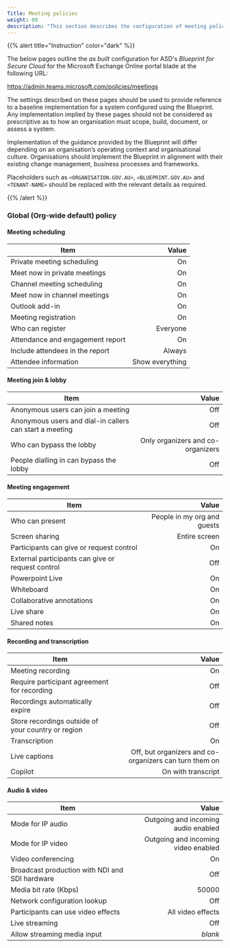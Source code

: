 ```yaml
---
Title: Meeting policies
weight: 00
description: "This section describes the configuration of meeting policies within Microsoft Teams associated with systems built according to guidance in ASD's Blueprint for Secure Cloud."
---
```


{{% alert title="Instruction" color="dark" %}}
 
The below pages outline the *as built* configuration for ASD's *Blueprint for Secure Cloud* for the Microsoft Exchange Online portal blade at the following URL: 
 
https://admin.teams.microsoft.com/policies/meetings

The settings described on these pages should be used to provide reference to a baseline implementation for a system configured using the Blueprint. Any implementation implied by these pages should not be considered as prescriptive as to how an organisation must scope, build, document, or assess a system.

Implementation of the guidance provided by the Blueprint will differ depending on an organisation’s operating context and organisational culture. Organisations should implement the Blueprint in alignment with their existing change management, business processes and frameworks.

Placeholders such as `<ORGANISATION.GOV.AU>`, `<BLUEPRINT.GOV.AU>` and `<TENANT-NAME>` should be replaced with the relevant details as required.
 
{{% /alert %}}

### Global (Org-wide default) policy

#### Meeting scheduling

| Item                             |           Value |
| -------------------------------- | --------------: |
| Private meeting scheduling       |              On |
| Meet now in private meetings     |              On |
| Channel meeting scheduling       |              On |
| Meet now in channel meetings     |              On |
| Outlook add-in                   |              On |
| Meeting registration             |              On |
| Who can register                 |        Everyone |
| Attendance and engagement report |              On |
| Include attendees in the report  |          Always |
| Attendee information             | Show everything |

#### Meeting join & lobby   

| Item                                                    |                             Value |
| ------------------------------------------------------- | --------------------------------: |
| Anonymous users can join a meeting                      |                               Off |
| Anonymous users and dial-in callers can start a meeting |                               Off |
| Who can bypass the lobby                                | Only organizers and co-organizers |
| People dialling in can bypass the lobby                 |                               Off |

#### Meeting engagement 

| Item                                              |                       Value |
| ------------------------------------------------- | --------------------------: |
| Who can present                                   | People in my org and guests |
| Screen sharing                                    |               Entire screen |
| Participants can give or request control          |                          On |
| External participants can give or request control |                         Off |
| Powerpoint Live                                   |                          On |
| Whiteboard                                        |                          On |
| Collaborative annotations                         |                          On |
| Live share                                        |                          On |
| Shared notes                                      |                          On |

#### Recording and transcription

| Item                                               |                                                  Value |
| -------------------------------------------------- | -----------------------------------------------------: |
| Meeting recording                                  |                                                     On |
| Require participant agreement for recording        |                                                    Off |
| Recordings automatically expire                    |                                                    Off |
| Store recordings outside of your country or region |                                                    Off |
| Transcription                                      |                                                     On |
| Live captions                                      | Off, but organizers and co-organizers can turn them on |
| Copilot                                            |                                     On with transcript |

#### Audio & video 
 
| Item                                           |                               Value |
| ---------------------------------------------- | ----------------------------------: |
| Mode for IP audio                              | Outgoing and incoming audio enabled |
| Mode for IP video                              | Outgoing and incoming video enabled |
| Video conferencing                             |                                  On |
| Broadcast production with NDI and SDI hardware |                                 Off |
| Media bit rate (Kbps)                          |                               50000 |
| Network configuration lookup                   |                                 Off |
| Participants can use video effects             |                   All video effects |
| Live streaming                                 |                                 Off |
| Allow streaming media input                    |                             *blank* |


